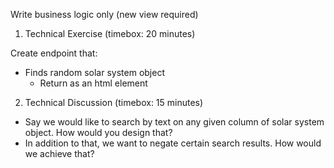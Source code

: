 Write business logic only (new view required)

1. Technical Exercise (timebox: 20 minutes)

Create endpoint that:
- Finds random solar system object
  - Return as an html element

2. Technical Discussion (timebox: 15 minutes)

- Say we would like to search by text on any given column of solar system object. How would you design that?
- In addition to that, we want to negate certain search results. How would we achieve that?

